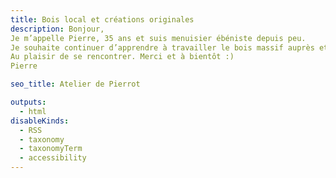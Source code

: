 ```yaml
---
title: Bois local et créations originales
description: Bonjour,
Je m’appelle Pierre, 35 ans et suis menuisier ébéniste depuis peu. 
Je souhaite continuer d’apprendre à travailler le bois massif auprès et développer ma passion pour le savoir-faire des charrons.
Au plaisir de se rencontrer. Merci et à bientôt :)
Pierre

seo_title: Atelier de Pierrot

outputs:
  - html
disableKinds:
  - RSS
  - taxonomy
  - taxonomyTerm
  - accessibility
---
```

